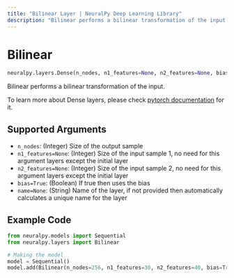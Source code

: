 ```yaml
---
title: "Bilinear Layer | NeuralPy Deep Learning Library"
description: "Bilinear performs a bilinear transformation of the input."
---
```

# Bilinear

```python
neuralpy.layers.Dense(n_nodes, n1_features=None, n2_features=None, bias=True, name=None)
```

Bilinear performs a bilinear transformation of the input.

To learn more about Dense layers, please check [pytorch documentation](https://pytorch.org/docs/stable/nn.html?highlight=bilinear) for it.

## Supported Arguments

- `n_nodes`: (Integer) Size of the output sample
- `n1_features=None`: (Integer) Size of the input sample 1, no need for this argument layers except the initial layer
- `n2_features=None`: (Integer) Size of the input sample 2, no need for this argument layers except the initial layer
- `bias=True`: (Boolean) If true then uses the bias
- `name=None`: (String) Name of the layer, if not provided then automatically calculates a unique name for the layer

## Example Code

```python
from neuralpy.models import Sequential
from neuralpy.layers import Bilinear

# Making the model
model = Sequential()
model.add(Bilinear(n_nodes=256, n1_features=30, n2_features=40, bias=True, name="Input Layer"))
```